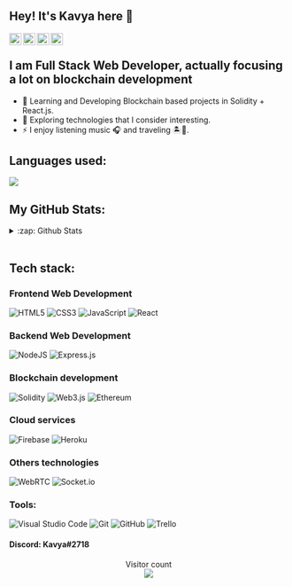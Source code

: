 ## Hey! It's Kavya here 👋 </br>
<a href="https://www.linkedin.com/in/kavyasharma711/">
  <img align="left" alt="Linkedin" width="22px" src="https://cdn.jsdelivr.net/npm/simple-icons@v3/icons/linkedin.svg" />
</a>
<a href="https://www.instagram.com/kavya_sharma_7/">
  <img align="left" alt="Linkedin" width="22px" src="https://cdn.jsdelivr.net/npm/simple-icons@v3/icons/instagram.svg" />
</a>
<a href="https://leetcode.com/sharmakavya1002/">
  <img align="left" alt="Leetcode" width="22px" src="https://cdn.jsdelivr.net/npm/simple-icons@v3/icons/leetcode.svg" />
</a>
<a href="https://www.codechef.com/users/loser99">
  <img align="left" alt="Codechef" width="22px" src="https://cdn.jsdelivr.net/npm/simple-icons@v3/icons/codechef.svg" />
</a>
</br>

## I am Full Stack Web Developer, actually focusing a lot on blockchain development 

- 🔭 Learning and Developing Blockchain based projects in Solidity + React.js.
- 🔎 Exploring technologies that I consider interesting.
- ⚡ I enjoy listening music 🎧 and traveling 🏝️🗻.

## Languages used:
  
  <a href="https://github.com/sharmakavya7">
  <img src="https://github-readme-stats.vercel.app/api/top-langs/?username=sharmakavya7&theme=light&hide_langs_below=1" />
</a>

 ## My GitHub Stats:
 
 <details>
  <summary>:zap: Github Stats</summary>
   <img align="left" alt="Kavya's Github Stats" src="https://github-readme-stats.vercel.app/api?username=sharmakavya7&hide=contribs,prs" /> 
</details>
<!--  <img align="left" alt="Kavya's Github Stats" src="https://github-readme-stats.vercel.app/api?username=sharmakavya7" />  -->
<!--   ![Github Stats By Prathamesh](https://github-readme-stats.vercel.app/api?username=sharmakavya7&hide=contribs,prs)  -->
</br> 


## Tech stack:

### Frontend Web Development
![HTML5](https://img.shields.io/badge/html5-%23E34F26.svg?style=for-the-badge&logo=html5&logoColor=white)
![CSS3](https://img.shields.io/badge/css3-%231572B6.svg?style=for-the-badge&logo=css3&logoColor=white)
![JavaScript](https://img.shields.io/badge/javascript-%23323330.svg?style=for-the-badge&logo=javascript&logoColor=%23F7DF1E)
![React](https://img.shields.io/badge/react-%2320232a.svg?style=for-the-badge&logo=react&logoColor=%2361DAFB)

### Backend Web Development
![NodeJS](https://img.shields.io/badge/node.js-6DA55F?style=for-the-badge&logo=node.js&logoColor=white)
![Express.js](https://img.shields.io/badge/express.js-%23404d59.svg?style=for-the-badge&logo=express&logoColor=%2361DAFB)

### Blockchain development
![Solidity](https://img.shields.io/badge/Solidity-%23363636.svg?style=for-the-badge&logo=solidity&logoColor=white)
![Web3.js](https://img.shields.io/badge/web3.js-white?style=for-the-badge&logo=Web3.js&logoColor=orange)
![Ethereum](https://img.shields.io/badge/ethereum-grey?style=for-the-badge&logo=ethereum&logoColor=white)

### Cloud services
![Firebase](https://img.shields.io/badge/firebase-%23039BE5.svg?style=for-the-badge&logo=firebase)
![Heroku](https://img.shields.io/badge/heroku-%23430098.svg?style=for-the-badge&logo=heroku&logoColor=white)


### Others technologies
![WebRTC](https://img.shields.io/badge/WebRTC-blue?style=for-the-badge&logo=WebRTC&logoColor=white)
![Socket.io](https://img.shields.io/badge/socket.io-white?style=for-the-badge&logo=socket.io&logoColor=black)


### Tools:
![Visual Studio Code](https://img.shields.io/badge/Visual%20Studio%20Code-0078d7.svg?style=for-the-badge&logo=visual-studio-code&logoColor=white)
![Git](https://img.shields.io/badge/git-%23F05033.svg?style=for-the-badge&logo=git&logoColor=white)
![GitHub](https://img.shields.io/badge/github-%23121011.svg?style=for-the-badge&logo=github&logoColor=white)
![Trello](https://img.shields.io/badge/Trello-royalblue?style=for-the-badge&logo=Trello&logoColor=white)

<!-- ## Social Hangouts: -->

#### Discord: Kavya#2718

<p align="center"> 
  Visitor count<br>
  <img src="https://profile-counter.glitch.me/sharmakavya7/count.svg" />
</p>


